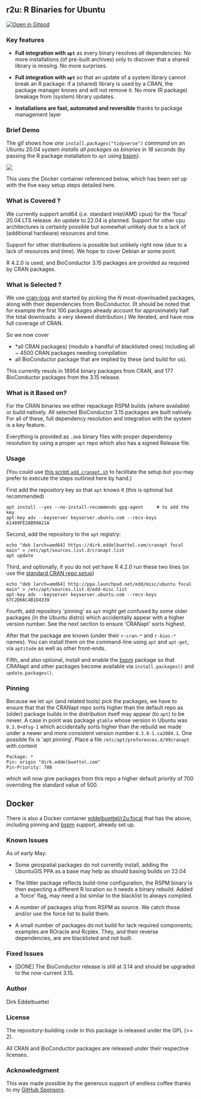 
## r2u:  R Binaries for Ubuntu

[![Open in Gitpod](https://gitpod.io/button/open-in-gitpod.svg)](https://gitpod.io/#https://github.com/eddelbuettel/r2u)


### Key features

- **Full integration with `apt`** as every binary resolves _all_ dependencies: No
  more installations (of pre-built archives) only to discover that a shared
  library is missing. No more surprises.

- **Full integration with `apt`** so that an update of a system library
  cannot break an R package: if a (shared) library is used by a CRAN, the
  package manager knows and will not remove it.  No more (R package) breakage
  from (system) library updates.
  
- **Installations are fast, automated and reversible** thanks to package
  management layer

### Brief Demo

The gif shows how _one `install.packages("tidyverse")` command_ on an Ubuntu
20.04 system _installs all packages as binaries in 18 seconds_ (by passing the
R package installation to `apt` using [bspm](https://cloud.r-project.org/package=bspm)). 

![](https://eddelbuettel.github.io/r2u/misc/tidyverse_from_r2u_2022-05-04_17-09.gif)

This uses the Docker container referenced below, which has been set up with
the five easy setup steps detailed here.


### What is Covered ?

We currently support amd64 (_i.e._ standard Intel/AMD cpus) for the 'focal'
20.04 LTS release.  An update to 22.04 is planned.  Support for other cpu
architectures is certainly possible but somewhat unlikely due to a lack of
(additional hardware) resources and time.

Support for other distributions is possible but unlikely right now (due to a lack
of resources and time). We hope to cover Debian ar some point.

R 4.2.0 is used, and BioConductor 3.15 packages are provided as required by CRAN packages.


### What is Selected ?

We use [cran-logs](https://cran-logs.rstudio.com/) and started by picking the _N_
most-downloaded packages, along with their dependencies from BioConductor.
(It should be noted that for example the first 100 packages already account
for approximately half the total downloads: a very skewed distribution.) We
iterated, and have now full coverage of CRAN.

So we now cover 
- *all CRAN packages( (modulo a handful of blacklisted ones) including all ~ 4500 CRAN packages needing compilation 
- all BioConductor package that are implied by these (and build for us). 

This currently resuls in 18954 binary packages from CRAN, and 177
BioConductor packages from the 3.15 release.


### What is it Based on?

For the CRAN binaries we either repackage RSPM builds (where available) or
build natively. All selected BioConductor 3.15 packages are built natively.
For all of these, full dependency resolution and integration with the system
is a key feature.

Everything is provided as `.deb` binary files with proper dependency
resolution by using a proper `apt` repo which also has a signed Release file.


### Usage 

(You could use [this script `add_cranapt.sh`](https://github.com/eddelbuettel/r2u/blob/master/inst/scripts/add_cranapt.sh) to facilitate the setup but you may prefer to execute the steps outlined here by
hand.)

First add the repository key so that `apt` knows it (this is optional but recommended) 

    apt install --yes --no-install-recommends gpg-agent  	# to add the key
    apt-key adv --keyserver keyserver.ubuntu.com --recv-keys A1489FE2AB99A21A
    
Second, add the repository to the `apt` registry:

    echo "deb [arch=amd64] https://dirk.eddelbuettel.com/cranapt focal main" > /etc/apt/sources.list.d/cranapt.list
    apt update

Third, and optionally, if you do not yet have R 4.2.0 run these two lines (or
use the [standard CRAN repo setup](https://cloud.r-project.org/bin/linux/ubuntu/))

    echo "deb [arch=amd64] http://ppa.launchpad.net/edd/misc/ubuntu focal main" > /etc/apt/sources.list.d/edd-misc.list 
    apt-key adv --keyserver keyserver.ubuntu.com --recv-keys 67C2D66C4B1D4339

Fourth, add repository 'pinning' as `apt` might get confused by some older
packages (in the Ubuntu distro) which accidentally appear with a higher
version number. See the next section to ensure 'CRANapt' sorts highest.

After that the package are known (under their `r-cran-*` and `r-bioc-*`
names).  You can install them on the command-line using `apt` and `apt-get`,
via `aptitude` as well as other front-ends.

Fifth, and also optional, install and enable the
[bspm](https://cloud.r-project.org/package=bspm) package so that CRANapt and
other packages become available via `install.packages()` and
`update.packages()`.



### Pinning

Because we let `apt` (and related tools) pick the packages, we have to ensure
that that the CRANapt repo sorts higher than the default repo as (older)
package builds in the distribution itself may appear (to `apt`) to be
newer. A case in point was package `gtable` whose version in Ubuntu was
`0.3.0+dfsg-1` which accidentally sorts higher than the rebuild we made under
a newer and more consistent version number `0.3.0-1.ca2004.1`.  One possible
fix is 'apt pinning'. Place a file `/etc/apt/preferences.d/99cranapt` with content

    Package: *
    Pin: origin "dirk.eddelbuettel.com"
    Pin-Priority: 700

which will now give packages from this repo a higher default priority of 700
overriding the standard value of 500.


## Docker

There is also a Docker container [eddelbuettel/r2u:focal](https://hub.docker.com/repository/docker/eddelbuettel/r2u)
that has the above, including pinning and [bspm](https://cran.r-project.org/package=bspm) support, already set up.


### Known Issues

As of early May:

- Some geospatial packages do not currently install, adding the UbuntuGIS PPA
  as a base may help as should basing builds on 22.04

- The littler package reflects build-time configuration, the RSPM binary is
  then expecting a different R location so it needs a binary rebuild. Added a
  'force' flag, may need a list similar to the blacklist to always compiled.
  
- A number of packages ship from RSPM as source. We catch those and/or use
  the force list to build them. 
  
- A small number of packages do not build for lack required components;
  examples are ROracle and Rcplex.  They, and their reverse dependencies, are
  are blacklisted and not built.

### Fixed Issues

- [DONE] The BioConductor release is still at 3.14 and should be upgraded to the
  now-current 3.15. 


### Author

Dirk Eddelbuettel

### License

The repository-building code in this package is released under the GPL (>= 2).

All CRAN and BioConductor packages are released under their respective licenses.

### Acknowledgment

This was made possible by the generous support of endless coffee thanks to my
[GitHub Sponsors](https://github.com/sponsors/eddelbuettel).
